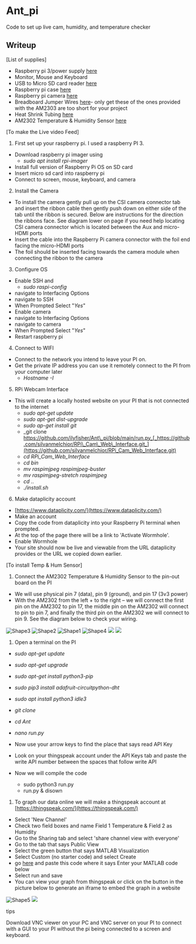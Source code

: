 # Ant_pi
Code to set up live cam, humidity, and temperature checker

## Writeup
[List of supplies]

- Raspberry pi 3/power supply [here](https://www.amazon.com/CanaKit-Raspberry-Power-Supply-Listed/dp/B07BC6WH7V/ref=sr_1_6?dchild=1&amp;keywords=raspberry+pi+3&amp;qid=1618727784&amp;sr=8-6)
- Monitor, Mouse and Keyboard
- USB to Micro SD card reader [here](https://www.amazon.com/Anker-Portable-Reader-RS-MMC-Micro/dp/B006T9B6R2/ref=sr_1_3?dchild=1&amp;keywords=USB+to+Micro+SD+card+reader&amp;qid=1621221307&amp;sr=8-3)
- Raspberry pi case [here](https://www.amazon.com/Dorhea-Raspberry-Supporting-Installation-Heatsinks/dp/B07JBB9QSB/ref=sr_1_3?crid=3UVLYN5ENRPXR&amp;dchild=1&amp;keywords=raspberry+pi+3+camera+case&amp;qid=1618727670&amp;sprefix=raspberry+pi+3+camera,aps,276&amp;sr=8-3)
- Raspberry pi camera [here](https://www.amazon.com/Raspberry-Camera-Module-Megapixels-Sensor/dp/B07L82XBNM/ref=sr_1_3?dchild=1&amp;keywords=raspberry+pi+3+camera&amp;qid=1618727900&amp;sr=8-3)
- Breadboard Jumper Wires [here](https://www.amazon.com/dp/B072L1XMJR?psc=1&amp;ref=ppx_yo2_dt_b_product_details)- only get these of the ones provided with the AM2303 are too short for your project
- Heat Shrink Tubing [here](https://www.amazon.com/gp/product/B00VG9XL5U/ref=as_li_qf_sp_asin_il_tl?ie=UTF8&amp;tag=carnivorou036-20&amp;camp=1789&amp;creative=9325&amp;linkCode=as2&amp;creativeASIN=B00VG9XL5U&amp;linkId=2f247f1dcd563eca0ebdd655d9f3245a)
- AM2302 Temperature &amp; Humidity Sensor [here](https://www.amazon.com/Gowoops-Temperature-Humidity-Measurement-Raspberry/dp/B073F472JL/ref=sr_1_2?dchild=1&amp;keywords=am2302+raspberry+pi&amp;qid=1619045823&amp;s=electronics&amp;sr=1-2)

[To make the Live video Feed]

1. First set up your raspberry pi. I used a raspberry PI 3.
  - Download raspberry pi imager using
    - _sudo apt install rpi-imager_
  - Install full version of Raspberry Pi OS on SD card
  - Insert micro sd card into raspberry pi
  - Connect to screen, mouse, keyboard, and camera
2. Install the Camera
  - To install the camera gently pull up on the CSI camera connector tab and insert the ribbon cable then gently push down on either side of the tab until the ribbon is secured. Below are instructions for the direction the ribbons face. See diagram lower on page if you need help locating CSI camera connector which is located between the Aux and micro-HDMI ports
  - Insert the cable into the Raspberry Pi camera connector with the foil end facing the micro-HDMI ports
  - The foil should be inserted facing towards the camera module when connecting the ribbon to the camera
3. Configure OS
  - Enable SSH and
    - _sudo raspi-config_
  - navigate to Interfacing Options
  - navigate to SSH
  - When Prompted Select &quot;_Yes_&quot;
  - Enable camera
  - navigate to Interfacing Options
  - navigate to camera
  - When Prompted Select &quot;_Yes_&quot;
  - Restart raspberry pi
4. Connect to WIFI
  - Connect to the network you intend to leave your PI on.
  - Get the private IP address you can use it remotely connect to the PI from your computer later
    - _Hostname -I_
5. RPi Webcam Interface
  - This will create a locally hosted website on your PI that is not connected to the internet
    - _sudo apt-get update_
    - _sudo apt-get dist-upgrade_
    - _sudo ap-get install git_
    - _git clone https://github.com/ilyfisher/Ant\_pi/blob/main/run.py_[_https://github.com/silvanmelchior/RPi\_Cam\_Web\_Interface.git_](https://github.com/silvanmelchior/RPi_Cam_Web_Interface.git)
    - _cd RPi\_Cam\_Web\_Interface_
    - _cd bin_
    - _mv raspimjpeg raspimjpeg-buster_
    - _mv raspimjpeg-stretch raspimjpeg_
    - _cd .._
    - _./install.sh_
6. Make dataplicity account
  - [https://www.dataplicity.com/](https://www.dataplicity.com/)
  - Make an account
  - Copy the code from dataplicity into your Raspberry Pi terminal when prompted.
  - At the top of the page there will be a link to &#39;Activate Wormhole&#39;.
  - Enable Wormhole
  - Your site should now be live and viewable from the URL dataplicity provides or the URL we copied down earlier.

[To install Temp &amp; Hum Sensor]

1. Connect the AM2302 Temperature &amp; Humidity Sensor to the pin-out board on the PI
  - We will use physical pin 7 (data), pin 9 (ground), and pin 17 (3v3 power)
  - With the AM2302 from the left + to the right – we will connect the first pin on the AM2302 to pin 17, the middle pin on the AM2302 will connect to pin to pin 7, and finally the third pin on the AM2302 we will connect to pin 9. See the diagram below to check your wiring.

![Shape3](RackMultipart20220329-4-14ckt1e_html_b87a32603c0a9135.gif) ![Shape2](RackMultipart20220329-4-14ckt1e_html_47f67189a0e3e25f.gif) ![Shape1](RackMultipart20220329-4-14ckt1e_html_6034b4bbe49ab4ba.gif) ![Shape4](RackMultipart20220329-4-14ckt1e_html_d16351fa96796a58.gif) ![](RackMultipart20220329-4-14ckt1e_html_c64d78f7a3f51737.png) ![](RackMultipart20220329-4-14ckt1e_html_402ed0dd9ed839a7.png)

1. Open a terminal on the PI

  - _sudo apt-get update_
  - _sudo apt-get upgrade_
  - _sudo apt-get install python3-pip_
  - _sudo pip3 install adafruit-circuitpython-dht_
  - _sudo apt install python3 idle3_
  - _git clone_
  - _cd Ant_
  - _nano run.py_

- Now use your arrow keys to find the place that says read API Key
- Look on your thingspeak account under the API Keys tab and paste the write API number between the spaces that follow write API
- Now we will compile the code
  - sudo python3 run.py
  - run.py &amp; disown

1. To graph our data online we will make a thingspeak account at [https://thingspeak.com/](https://thingspeak.com/)
  - Select &#39;New Channel&#39;
  - Check two field boxes and name Field 1 Temperature &amp; Field 2 as Humidity
  - Go to the Sharing tab and select &#39;share channel view with everyone&#39;
  - Go to the tab that says Public View
  - Select the green button that says MATLAB Visualization
  - Select Custom (no starter code) and select Create
  - go [here](https://github.com/ilyfisher/Ant_pi/blob/main/matlab.code) and paste this code where it says Enter your MATLAB code below
  - Select run and save
  - You can view your graph from thingspeak or click on the button in the picture below to generate an iframe to embed the graph in a website

![Shape5](RackMultipart20220329-4-14ckt1e_html_6df798629e810641.gif) ![](RackMultipart20220329-4-14ckt1e_html_d3bb78b566137a12.png)

tips

Download VNC viewer on your PC and VNC server on your PI to connect with a GUI to your PI without the pi being connected to a screen and keyboard.
